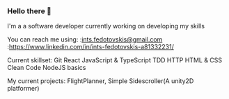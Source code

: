 ### Hello there 👋

I'm a a software developer currently working on developing my skills

You can reach me using:
:ints.fedotovskis@gmail.com
:https://www.linkedin.com/in/ints-fedotovskis-a81332231/

Current skillset:
Git
React
JavaScript & TypeScript
TDD
HTTP
HTML & CSS
Clean Code
NodeJS basics

My current projects:
FlightPlanner,
Simple Sidescroller(A unity2D platformer)
<!--
**IntsFedotovskis/IntsFedotovskis** is a ✨ _special_ ✨ repository because its `README.md` (this file) appears on your GitHub profile.

Here are some ideas to get you started:

- 🔭 I’m currently working on ...
- 🌱 I’m currently learning ...
- 👯 I’m looking to collaborate on ...
- 🤔 I’m looking for help with ...
- 💬 Ask me about ...
- 📫 How to reach me: ...
- 😄 Pronouns: ...
- ⚡ Fun fact: ...
-->

